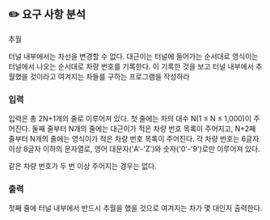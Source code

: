 ## ✏️ 요구 사항 분석

추월

터널 내부에서는 차선을 변경할 수 없다.
대근이는 터널에 들어가는 순서대로 영식이는 터널에서 나오는 순서대로 차량 번호를 기록한다.
이 기록한 것을 보고 터널 내부에서 추월했을 것이라고 여겨지는 차들를 구하는 프로그램을 작성하라

### 입력

입력은 총 2N+1개의 줄로 이루어져 있다. 첫 줄에는 차의 대수 N(1 ≤ N ≤ 1,000)이 주어진다. 둘째 줄부터 N개의 줄에는 대근이가 적은 차량 번호 목록이 주어지고, N+2째 줄부터 N개의 줄에는 영식이가 적은 차량 번호 목록이 주어진다. 각 차량 번호는 6글자 이상 8글자 이하의 문자열로, 영어 대문자('A'-'Z')와 숫자('0'-'9')로만 이루어져 있다.

같은 차량 번호가 두 번 이상 주어지는 경우는 없다.

### 출력

첫째 줄에 터널 내부에서 반드시 추월을 했을 것으로 여겨지는 차가 몇 대인지 출력한다.
